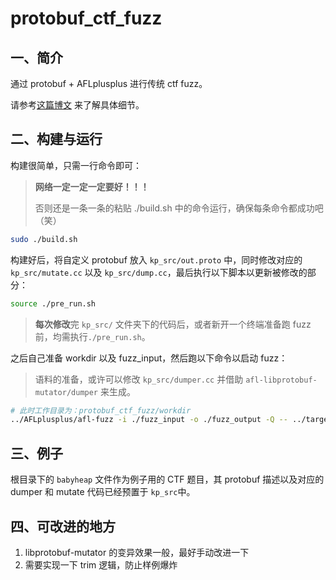 # protobuf_ctf_fuzz

## 一、简介

通过 protobuf + AFLplusplus 进行传统 ctf fuzz。

请参考[这篇博文](https://kiprey.github.io/2021/09/protobuf_ctf_fuzz/) 来了解具体细节。

## 二、构建与运行

构建很简单，只需一行命令即可：

> **网络一定一定一定要好！！！**
>
> 否则还是一条一条的粘贴 ./build.sh 中的命令运行，确保每条命令都成功吧（笑）

```bash
sudo ./build.sh
```

构建好后，将自定义 protobuf 放入 `kp_src/out.proto` 中，同时修改对应的 `kp_src/mutate.cc` 以及 `kp_src/dump.cc`，最后执行以下脚本以更新被修改的部分：

```bash
source ./pre_run.sh
```

> **每次修改**完 `kp_src/` 文件夹下的代码后，或者新开一个终端准备跑 fuzz 前，均需执行`./pre_run.sh`。

之后自己准备 workdir 以及 fuzz_input，然后跑以下命令以启动 fuzz：

> 语料的准备，或许可以修改 `kp_src/dumper.cc` 并借助 `afl-libprotobuf-mutator/dumper` 来生成。

```bash
# 此时工作目录为：protobuf_ctf_fuzz/workdir
../AFLplusplus/afl-fuzz -i ./fuzz_input -o ./fuzz_output -Q -- ../target <CTF_path> @@
```

## 三、例子

根目录下的 `babyheap` 文件作为例子用的 CTF 题目，其 protobuf 描述以及对应的 dumper 和 mutate 代码已经预置于 `kp_src`中。

## 四、可改进的地方

1. libprotobuf-mutator 的变异效果一般，最好手动改进一下
2. 需要实现一下 trim 逻辑，防止样例爆炸
